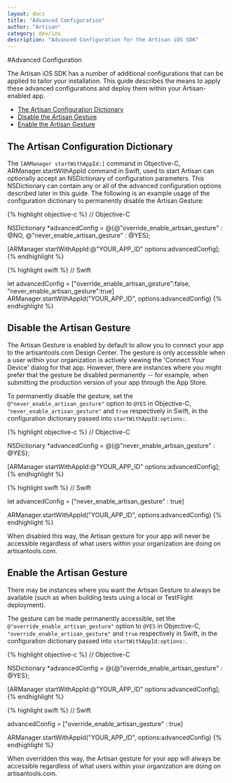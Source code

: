 ```yaml
---
layout: docs
title: "Advanced Configuration"
author: "Artisan"
category: dev/ios
description: "Advanced Configuration for the Artisan iOS SDK"
---
```

#Advanced Configuration

The Artisan iOS SDK has a number of additional configurations that can be applied to tailor your installation.  This guide describes the means to apply these advanced configurations and deploy them within your Artisan-enabled app.

<ul>
  <li><a href="#config-dictionary">The Artisan Configuration Dictionary</a></li>
  <li><a href="#disable-gesture">Disable the Artisan Gesture</a></li>
  <li><a href="#enable-gesture">Enable the Artisan Gesture</a></li>
</ul>

<div id="config-dictionary"></div>

## The Artisan Configuration Dictionary

The `[ARManager startWithAppId:]` command in Objective-C, ARManager.startWithAppId command in Swift, used to start Artisan can optionally accept an NSDictionary of configuration parameters.  This NSDictionary can contain any or all of the advanced configuration options described later in this guide.  The following is an example usage of the configuration dictionary to permanently disable the Artisan Gesture:

{% highlight objective-c %}
// Objective-C

NSDictionary *advancedConfig = @{@"override_enable_artisan_gesture" : @NO,
                                 @"never_enable_artisan_gesture" : @YES};

[ARManager startWithAppId:@"YOUR_APP_ID" options:advancedConfig];      
{% endhighlight %}

{% highlight swift %}
// Swift

let advancedConfig = ["override_enable_artisan_gesture":false,
                      "never_enable_artisan_gesture":true]
ARManager.startWithAppId("YOUR_APP_ID", options:advancedConfig)
{% endhighlight %}

<div id="disable-gesture"></div>

## Disable the Artisan Gesture

The Artisan Gesture is enabled by default to allow you to connect your app to the artisantools.com Design Center. The gesture is only accessible when a user within your organization is actively viewing the 'Connect Your Device' dialog for that app.  However, there are instances where you might prefer that the gesture be disabled permanently -- for example, when submitting the production version of your app through the App Store.

To permanently disable the gesture, set the `@"never_enable_artisan_gesture"` option to `@YES` in Objective-C, `"never_enable_artisan_gesture"` and `true` respectively in Swift, in the configuration dictionary passed into `startWithAppId:options:`.

{% highlight objective-c %}
// Objective-C

NSDictionary *advancedConfig = @{@"never_enable_artisan_gesture" : @YES};

[ARManager startWithAppId:@"YOUR_APP_ID" options:advancedConfig];      
{% endhighlight %}

{% highlight swift %}
// Swift

let advancedConfig = ["never_enable_artisan_gesture" : true]

ARManager.startWithAppId("YOUR_APP_ID", options:advancedConfig)
{% endhighlight %}

When disabled this way, the Artisan gesture for your app will never be accessible regardless of what users within your organization are doing on artisantools.com.

<div id="enable-gesture"></div>

## Enable the Artisan Gesture

There may be instances where you want the Artisan Gesture to always be available (such as when building tests using a local or TestFlight deployment).  

The gesture can be made permanently accessible, set the `@"override_enable_artisan_gesture"` option to `@YES` in Objective-C, `"override_enable_artisan_gesture"` and `true` respectively in Swift, in the configuration dictionary passed into `startWithAppId:options:`. 

{% highlight objective-c %}
// Objective-C

NSDictionary *advancedConfig = @{@"override_enable_artisan_gesture" : @YES};

[ARManager startWithAppId:@"YOUR_APP_ID" options:advancedConfig];      
{% endhighlight %}

{% highlight swift %}
// Swift

advancedConfig = ["override_enable_artisan_gesture" : true]

ARManager.startWithAppId("YOUR_APP_ID", options:advancedConfig)
{% endhighlight %}

When overridden this way, the Artisan gesture for your app will always be accessible regardless of what users within your organization are doing on artisantools.com.





